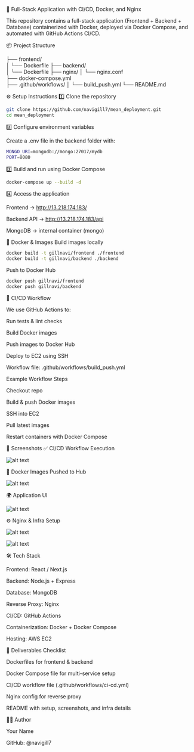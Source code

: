 🚀 Full-Stack Application with CI/CD, Docker, and Nginx

This repository contains a full-stack application (Frontend + Backend + Database) containerized with Docker, deployed via Docker Compose, and automated with GitHub Actions CI/CD.

📦 Project Structure

├── frontend/           
│   └── Dockerfile
├── backend/            
│   └── Dockerfile
├── nginx/
│   └── nginx.conf      
├── docker-compose.yml  
├── .github/workflows/
│   └── build_push.yml
└── README.md


⚙️ Setup Instructions
1️⃣ Clone the repository

```bash
git clone https://github.com/navigill7/mean_deployment.git
cd mean_deployment
```

2️⃣ Configure environment variables

Create a .env file in the backend folder with:

```bash
MONGO_URI=mongodb://mongo:27017/mydb
PORT=8080
```

3️⃣ Build and run using Docker Compose

```bash
docker-compose up --build -d
```

4️⃣ Access the application

Frontend → http://13.218.174.183/

Backend API → http://13.218.174.183/api

MongoDB → internal container (mongo)


🐳 Docker & Images
Build images locally

```bash
docker build -t gillnavi/frontend ./frontend
docker build -t gillnavi/backend ./backend
```
Push to Docker Hub

```bash
docker push gillnavi/frontend
docker push gillnavi/backend
```


🔄 CI/CD Workflow

We use GitHub Actions to:

Run tests & lint checks

Build Docker images

Push images to Docker Hub

Deploy to EC2 using SSH

Workflow file: .github/workflows/build_push.yml

Example Workflow Steps

Checkout repo

Build & push Docker images

SSH into EC2

Pull latest images

Restart containers with Docker Compose



📸 Screenshots
✅ CI/CD Workflow Execution

![alt text](image.png)

🐳 Docker Images Pushed to Hub

![alt text](image-1.png)



🌍 Application UI

![alt text](image-2.png)

⚙️ Nginx & Infra Setup

![alt text](image-3.png)


![alt text](image-4.png)


🛠️ Tech Stack

Frontend: React / Next.js

Backend: Node.js + Express

Database: MongoDB

Reverse Proxy: Nginx

CI/CD: GitHub Actions

Containerization: Docker + Docker Compose

Hosting: AWS EC2


🚀 Deliverables Checklist

 Dockerfiles for frontend & backend

 Docker Compose file for multi-service setup

 CI/CD workflow file (.github/workflows/ci-cd.yml)

 Nginx config for reverse proxy

 README with setup, screenshots, and infra details


 👨‍💻 Author

Your Name

GitHub: @navigill7